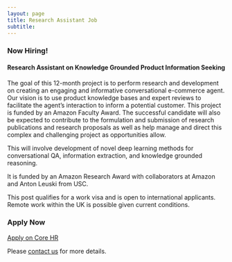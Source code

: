 ```yaml
---
layout: page
title: Research Assistant Job
subtitle: 
---
```

### Now Hiring! 

#### Research Assistant on Knowledge Grounded Product Information Seeking
The goal of this 12-month project is to perform research and development on creating an engaging and informative conversational e-commerce agent. Our vision is to use product knowledge bases and expert reviews to facilitate the agent’s interaction to inform a potential customer. This project is funded by an Amazon Faculty Award. The successful candidate will also be expected to contribute to the formulation and submission of research publications and research proposals as well as help manage and direct this complex and challenging project as opportunities allow.

This will involve development of novel deep learning methods for conversational QA, information extraction, and knowledge grounded reasoning. 

It is funded by an Amazon Research Award with collaborators at Amazon and Anton Leuski from USC. 

This post qualifies for a work visa and is open to international applicants. Remote work within the UK is possible given current conditions. 

### Apply Now
[Apply on Core HR](https://my.corehr.com/pls/uogrecruit/erq_jobspec_version_4.display_form)

Please [contact us](../contact) for more details.
